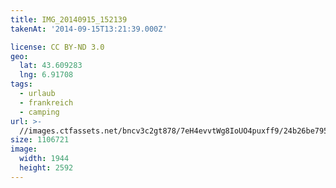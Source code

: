 ```yaml
---
title: IMG_20140915_152139
takenAt: '2014-09-15T13:21:39.000Z'

license: CC BY-ND 3.0
geo:
  lat: 43.609283
  lng: 6.91708
tags:
  - urlaub
  - frankreich
  - camping
url: >-
  //images.ctfassets.net/bncv3c2gt878/7eH4evvtWg8IoUO4puxff9/24b26be795e73668a62328efef12044d/img_20140915_152139_28234149691_o
size: 1106721
image:
  width: 1944
  height: 2592
---
```


